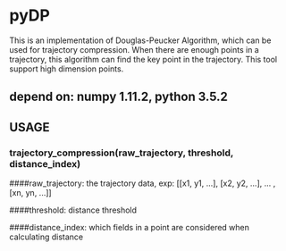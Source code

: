 # pyDP
This is an implementation of Douglas-Peucker Algorithm, which can be used for trajectory compression.
When there are enough points in a trajectory, this algorithm can find the key point in the trajectory.
This tool support high dimension points.
## depend on: numpy 1.11.2, python 3.5.2

## USAGE
### trajectory_compression(raw_trajectory, threshold, distance_index)


####raw_trajectory: the trajectory data, exp: [[x1, y1, ...], [x2, y2, ...], ... , [xn, yn, ...]]


####threshold: distance threshold


####distance_index: which fields in a point are considered when calculating distance

